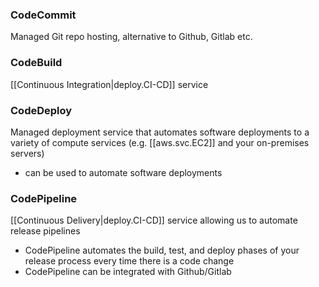 
### CodeCommit
Managed Git repo hosting, alternative to Github, Gitlab etc.

### CodeBuild
[[Continuous Integration|deploy.CI-CD]] service

### CodeDeploy
Managed deployment service that automates software deployments to a variety of compute services (e.g. [[aws.svc.EC2]] and your on-premises servers)
- can be used to automate software deployments

### CodePipeline
[[Continuous Delivery|deploy.CI-CD]] service allowing us to automate release pipelines
- CodePipeline automates the build, test, and deploy phases of your release process every time there is a code change
- CodePipeline can be integrated with Github/Gitlab